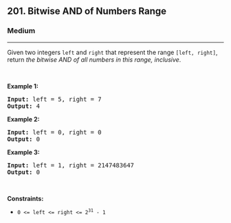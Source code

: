 <h2>201. Bitwise AND of Numbers Range</h2><h3>Medium</h3><hr><div><p>Given two integers <code>left</code> and <code>right</code> that represent the range <code>[left, right]</code>, return <em>the bitwise AND of all numbers in this range, inclusive</em>.</p>

<p>&nbsp;</p>
<p><strong>Example 1:</strong></p>

<pre><strong>Input:</strong> left = 5, right = 7
<strong>Output:</strong> 4
</pre>

<p><strong>Example 2:</strong></p>

<pre><strong>Input:</strong> left = 0, right = 0
<strong>Output:</strong> 0
</pre>

<p><strong>Example 3:</strong></p>

<pre><strong>Input:</strong> left = 1, right = 2147483647
<strong>Output:</strong> 0
</pre>

<p>&nbsp;</p>
<p><strong>Constraints:</strong></p>

<ul>
	<li><code>0 &lt;= left &lt;= right &lt;= 2<sup>31</sup> - 1</code></li>
</ul>
</div>